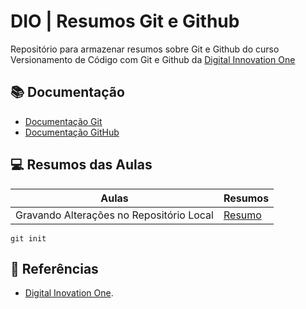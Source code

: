 # DIO | Resumos Git e Github

Repositório para armazenar resumos sobre Git e Github do curso Versionamento de Código com Git e Github da [Digital Innovation One](https://www.dio.me/en)

## 📚 Documentação
- [Documentação Git](https://git-scm.com/doc)
- [Documentação GitHub](https://git-scm.com/doc)

## 💻 Resumos das Aulas

| Aulas | Resumos |
|------|----------|
| Gravando Alterações no Repositório Local | [Resumo]() |

```
git init 

```

## 🏸 Referências
- [Digital Inovation One]().
